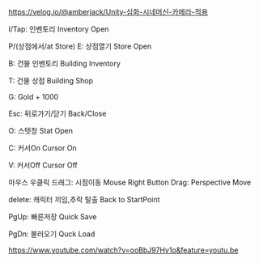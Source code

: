 https://velog.io/@amberjack/Unity-심화-시네머신-카메라-적용

I/Tap: 인벤토리 Inventory Open

P/(상점에서/at Store) E: 상점열기 Store Open

B: 건물 인벤토리 Building Inventory

T: 건물 상점 Building Shop

G: Gold + 1000

Esc: 뒤로가기/닫기 Back/Close

O: 스탯창 Stat Open

C: 커서On Cursor On

V: 커서Off Cursor Off

마우스 우클릭 드래그: 시점이동 Mouse Right Button Drag: Perspective Move

delete: 캐릭터 끼임,추락 탈출 Back to StartPoint

PgUp: 빠른저장 Quick Save

PgDn: 불러오기 Quck Load

https://www.youtube.com/watch?v=ooBbJ97Hv1o&feature=youtu.be
